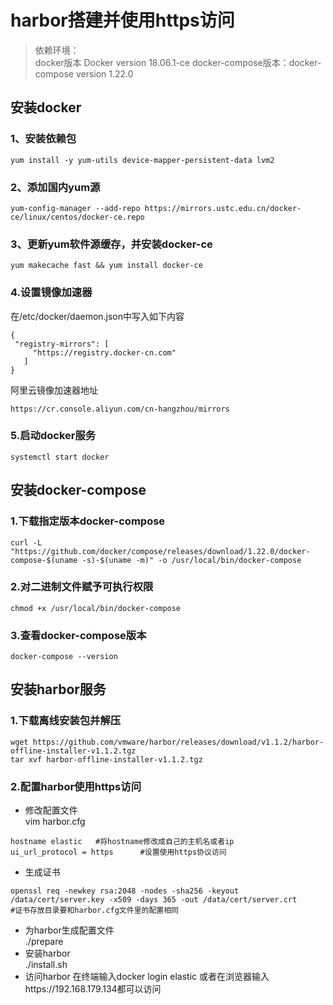 # harbor搭建并使用https访问
> 依赖环境：  
> docker版本 Docker version 18.06.1-ce
> docker-compose版本：docker-compose version 1.22.0

## 安装docker
### 1、安装依赖包
```
yum install -y yum-utils device-mapper-persistent-data lvm2
```
### 2、添加国内yum源
```
yum-config-manager --add-repo https://mirrors.ustc.edu.cn/docker-ce/linux/centos/docker-ce.repo
```
### 3、更新yum软件源缓存，并安装docker-ce
```
yum makecache fast && yum install docker-ce
```
### 4.设置镜像加速器

在/etc/docker/daemon.json中写入如下内容
```
{
 "registry-mirrors": [
     "https://registry.docker-cn.com"
   ]
}
```
阿里云镜像加速器地址 
```
https://cr.console.aliyun.com/cn-hangzhou/mirrors
```

### 5.启动docker服务

```
systemctl start docker
```

## 安装docker-compose
### 1.下载指定版本docker-compose

```
curl -L "https://github.com/docker/compose/releases/download/1.22.0/docker-compose-$(uname -s)-$(uname -m)" -o /usr/local/bin/docker-compose
```

### 2.对二进制文件赋予可执行权限

```
chmod +x /usr/local/bin/docker-compose
```

### 3.查看docker-compose版本

```
docker-compose --version
```

## 安装harbor服务
### 1.下载离线安装包并解压

```
wget https://github.com/vmware/harbor/releases/download/v1.1.2/harbor-offline-installer-v1.1.2.tgz
tar xvf harbor-offline-installer-v1.1.2.tgz
```


### 2.配置harbor使用https访问

- 修改配置文件  
vim harbor.cfg

```
hostname elastic   #将hostname修改成自己的主机名或者ip
ui_url_protocol = https      #设置使用https协议访问
```

- 生成证书

```
openssl req -newkey rsa:2048 -nodes -sha256 -keyout /data/cert/server.key -x509 -days 365 -out /data/cert/server.crt  
#证书存放目录要和harbor.cfg文件里的配置相同
```
- 为harbor生成配置文件  
./prepare  
- 安装harbor  
./install.sh      
- 访问harbor
在终端输入docker login elastic 或者在浏览器输入https://192.168.179.134都可以访问
